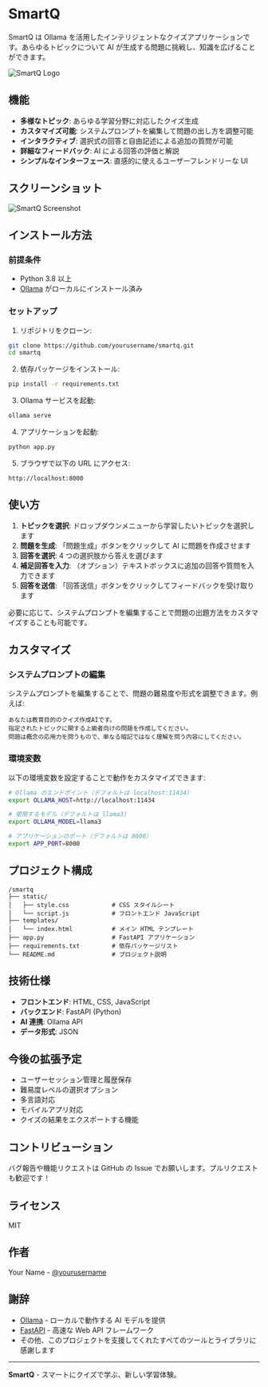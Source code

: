 # SmartQ

SmartQ は Ollama を活用したインテリジェントなクイズアプリケーションです。あらゆるトピックについて AI が生成する問題に挑戦し、知識を広げることができます。

![SmartQ Logo](https://via.placeholder.com/200x200?text=SmartQ)

## 機能

- **多様なトピック**: あらゆる学習分野に対応したクイズ生成
- **カスタマイズ可能**: システムプロンプトを編集して問題の出し方を調整可能
- **インタラクティブ**: 選択式の回答と自由記述による追加の質問が可能
- **詳細なフィードバック**: AI による回答の評価と解説
- **シンプルなインターフェース**: 直感的に使えるユーザーフレンドリーな UI

## スクリーンショット

![SmartQ Screenshot](https://via.placeholder.com/800x450?text=SmartQ+Screenshot)

## インストール方法

### 前提条件

- Python 3.8 以上
- [Ollama](https://ollama.ai/) がローカルにインストール済み

### セットアップ

1. リポジトリをクローン:

```bash
git clone https://github.com/yourusername/smartq.git
cd smartq
```

2. 依存パッケージをインストール:

```bash
pip install -r requirements.txt
```

3. Ollama サービスを起動:

```bash
ollama serve
```

4. アプリケーションを起動:

```bash
python app.py
```

5. ブラウザで以下の URL にアクセス:

```
http://localhost:8000
```

## 使い方

1. **トピックを選択**: ドロップダウンメニューから学習したいトピックを選択します
2. **問題を生成**: 「問題生成」ボタンをクリックして AI に問題を作成させます
3. **回答を選択**: 4 つの選択肢から答えを選びます
4. **補足回答を入力**: （オプション）テキストボックスに追加の回答や質問を入力できます
5. **回答を送信**: 「回答送信」ボタンをクリックしてフィードバックを受け取ります

必要に応じて、システムプロンプトを編集することで問題の出題方法をカスタマイズすることも可能です。

## カスタマイズ

### システムプロンプトの編集

システムプロンプトを編集することで、問題の難易度や形式を調整できます。例えば:

```
あなたは教育目的のクイズ作成AIです。
指定されたトピックに関する上級者向けの問題を作成してください。
問題は概念の応用力を問うもので、単なる暗記ではなく理解を問う内容にしてください。
```

### 環境変数

以下の環境変数を設定することで動作をカスタマイズできます:

```bash
# Ollama のエンドポイント（デフォルトは localhost:11434）
export OLLAMA_HOST=http://localhost:11434

# 使用するモデル（デフォルトは llama3）
export OLLAMA_MODEL=llama3

# アプリケーションのポート（デフォルトは 8000）
export APP_PORT=8000
```

## プロジェクト構成

```
/smartq
├── static/
│   ├── style.css            # CSS スタイルシート
│   └── script.js            # フロントエンド JavaScript
├── templates/
│   └── index.html           # メイン HTML テンプレート
├── app.py                   # FastAPI アプリケーション
├── requirements.txt         # 依存パッケージリスト
└── README.md                # プロジェクト説明
```

## 技術仕様

- **フロントエンド**: HTML, CSS, JavaScript
- **バックエンド**: FastAPI (Python)
- **AI 連携**: Ollama API
- **データ形式**: JSON

## 今後の拡張予定

- ユーザーセッション管理と履歴保存
- 難易度レベルの選択オプション
- 多言語対応
- モバイルアプリ対応
- クイズの結果をエクスポートする機能

## コントリビューション

バグ報告や機能リクエストは GitHub の Issue でお願いします。プルリクエストも歓迎です！

## ライセンス

MIT

## 作者

Your Name - [@yourusername](https://github.com/yourusername)

## 謝辞

- [Ollama](https://ollama.ai/) - ローカルで動作する AI モデルを提供
- [FastAPI](https://fastapi.tiangolo.com/) - 高速な Web API フレームワーク
- その他、このプロジェクトを支援してくれたすべてのツールとライブラリに感謝します

---

**SmartQ** - スマートにクイズで学ぶ、新しい学習体験。